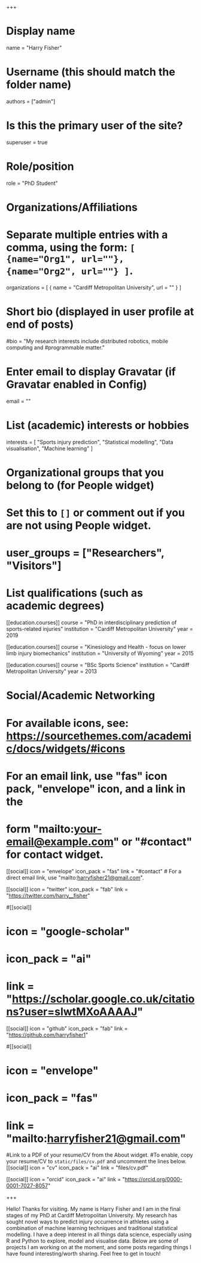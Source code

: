 +++
# Display name
name = "Harry Fisher"

# Username (this should match the folder name)
authors = ["admin"]

# Is this the primary user of the site?
superuser = true

# Role/position
role = "PhD Student"

# Organizations/Affiliations
#   Separate multiple entries with a comma, using the form: `[ {name="Org1", url=""}, {name="Org2", url=""} ]`.
organizations = [ { name = "Cardiff Metropolitan University", url = "" } ]

# Short bio (displayed in user profile at end of posts)
#bio = "My research interests include distributed robotics, mobile computing and #programmable matter."

# Enter email to display Gravatar (if Gravatar enabled in Config)
email = ""

# List (academic) interests or hobbies
interests = [
  "Sports injury prediction",
  "Statistical modelling",
  "Data visualisation",
  "Machine learning"
]

# Organizational groups that you belong to (for People widget)
#   Set this to `[]` or comment out if you are not using People widget.
# user_groups = ["Researchers", "Visitors"]

# List qualifications (such as academic degrees)
[[education.courses]]
  course = "PhD in interdisciplinary prediction of sports-related injuries"
  institution = "Cardiff Metropolitan University"
  year = 2019

[[education.courses]]
  course = "Kinesiology and Health - focus on lower limb injury biomechanics"
  institution = "University of Wyoming"
  year = 2015

[[education.courses]]
  course = "BSc Sports Science"
  institution = "Cardiff Metropolitan University"
  year = 2013

# Social/Academic Networking
# For available icons, see: https://sourcethemes.com/academic/docs/widgets/#icons
#   For an email link, use "fas" icon pack, "envelope" icon, and a link in the
#   form "mailto:your-email@example.com" or "#contact" for contact widget.

[[social]]
  icon = "envelope"
  icon_pack = "fas"
  link = "#contact"  # For a direct email link, use "mailto:harryfisher21@gmail.com".

[[social]]
  icon = "twitter"
  icon_pack = "fab"
  link = "https://twitter.com/harry__fisher"

#[[social]]
#  icon = "google-scholar"
#  icon_pack = "ai"
#  link = "https://scholar.google.co.uk/citations?user=sIwtMXoAAAAJ"

[[social]]
  icon = "github"
  icon_pack = "fab"
  link = "https://github.com/harryfisher1"

#[[social]]
#  icon = "envelope"
#  icon_pack = "fas"
#  link = "mailto:harryfisher21@gmail.com"

#Link to a PDF of your resume/CV from the About widget.
#To enable, copy your resume/CV to `static/files/cv.pdf` and uncomment the lines below.
[[social]]
  icon = "cv"
  icon_pack = "ai"
  link = "files/cv.pdf"
  
[[social]]
  icon = "orcid"
  icon_pack = "ai"
  link = "https://orcid.org/0000-0001-7027-8057"  

+++

Hello! Thanks for visiting. My name is Harry Fisher and I am in the final stages of my PhD at Cardiff Metropolitan University. My research has sought novel ways to predict injury occurrence in athletes using a combination of machine learning techniques and traditional statistical modelling. I have a deep interest in all things data science, especially using R and Python to explore, model and visualise data. Below are some of projects I am working on at the moment, and some posts regarding things I have found interesting/worth sharing. Feel free to get in touch!
